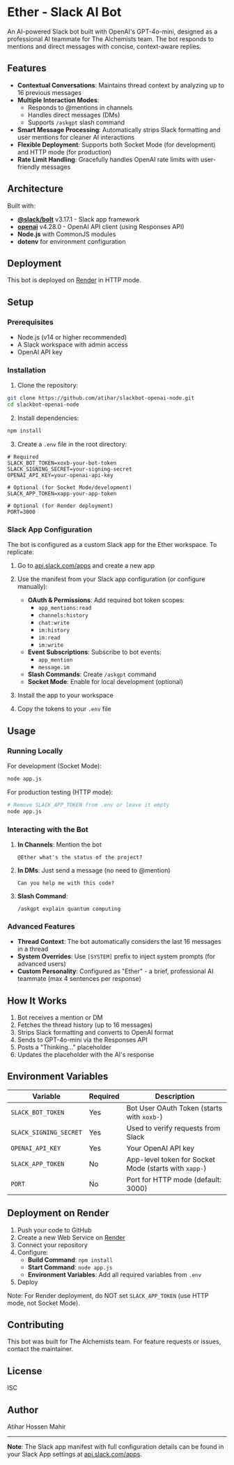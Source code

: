 # Ether - Slack AI Bot

An AI-powered Slack bot built with OpenAI's GPT-4o-mini, designed as a professional AI teammate for The Alchemists team. The bot responds to mentions and direct messages with concise, context-aware replies.

## Features

- **Contextual Conversations**: Maintains thread context by analyzing up to 16 previous messages
- **Multiple Interaction Modes**:
  - Responds to @mentions in channels
  - Handles direct messages (DMs)
  - Supports `/askgpt` slash command
- **Smart Message Processing**: Automatically strips Slack formatting and user mentions for cleaner AI interactions
- **Flexible Deployment**: Supports both Socket Mode (for development) and HTTP mode (for production)
- **Rate Limit Handling**: Gracefully handles OpenAI rate limits with user-friendly messages

## Architecture

Built with:
- **[@slack/bolt](https://slack.dev/bolt-js/)** v3.17.1 - Slack app framework
- **[openai](https://github.com/openai/openai-node)** v4.28.0 - OpenAI API client (using Responses API)
- **Node.js** with CommonJS modules
- **dotenv** for environment configuration

## Deployment

This bot is deployed on [Render](https://render.com/) in HTTP mode.

## Setup

### Prerequisites

- Node.js (v14 or higher recommended)
- A Slack workspace with admin access
- OpenAI API key

### Installation

1. Clone the repository:
```bash
git clone https://github.com/atihar/slackbot-openai-node.git
cd slackbot-openai-node
```

2. Install dependencies:
```bash
npm install
```

3. Create a `.env` file in the root directory:
```env
# Required
SLACK_BOT_TOKEN=xoxb-your-bot-token
SLACK_SIGNING_SECRET=your-signing-secret
OPENAI_API_KEY=your-openai-api-key

# Optional (for Socket Mode/development)
SLACK_APP_TOKEN=xapp-your-app-token

# Optional (for Render deployment)
PORT=3000
```

### Slack App Configuration

The bot is configured as a custom Slack app for the Ether workspace. To replicate:

1. Go to [api.slack.com/apps](https://api.slack.com/apps) and create a new app
2. Use the manifest from your Slack app configuration (or configure manually):
   - **OAuth & Permissions**: Add required bot token scopes:
     - `app_mentions:read`
     - `channels:history`
     - `chat:write`
     - `im:history`
     - `im:read`
     - `im:write`
   - **Event Subscriptions**: Subscribe to bot events:
     - `app_mention`
     - `message.im`
   - **Slash Commands**: Create `/askgpt` command
   - **Socket Mode**: Enable for local development (optional)

3. Install the app to your workspace
4. Copy the tokens to your `.env` file

## Usage

### Running Locally

For development (Socket Mode):
```bash
node app.js
```

For production testing (HTTP mode):
```bash
# Remove SLACK_APP_TOKEN from .env or leave it empty
node app.js
```

### Interacting with the Bot

1. **In Channels**: Mention the bot
   ```
   @Ether what's the status of the project?
   ```

2. **In DMs**: Just send a message (no need to @mention)
   ```
   Can you help me with this code?
   ```

3. **Slash Command**:
   ```
   /askgpt explain quantum computing
   ```

### Advanced Features

- **Thread Context**: The bot automatically considers the last 16 messages in a thread
- **System Overrides**: Use `[SYSTEM]` prefix to inject system prompts (for advanced users)
- **Custom Personality**: Configured as "Ether" - a brief, professional AI teammate (max 4 sentences per response)

## How It Works

1. Bot receives a mention or DM
2. Fetches the thread history (up to 16 messages)
3. Strips Slack formatting and converts to OpenAI format
4. Sends to GPT-4o-mini via the Responses API
5. Posts a "Thinking…" placeholder
6. Updates the placeholder with the AI's response

## Environment Variables

| Variable | Required | Description |
|----------|----------|-------------|
| `SLACK_BOT_TOKEN` | Yes | Bot User OAuth Token (starts with `xoxb-`) |
| `SLACK_SIGNING_SECRET` | Yes | Used to verify requests from Slack |
| `OPENAI_API_KEY` | Yes | Your OpenAI API key |
| `SLACK_APP_TOKEN` | No | App-level token for Socket Mode (starts with `xapp-`) |
| `PORT` | No | Port for HTTP mode (default: 3000) |

## Deployment on Render

1. Push your code to GitHub
2. Create a new Web Service on [Render](https://render.com/)
3. Connect your repository
4. Configure:
   - **Build Command**: `npm install`
   - **Start Command**: `node app.js`
   - **Environment Variables**: Add all required variables from `.env`
5. Deploy

Note: For Render deployment, do NOT set `SLACK_APP_TOKEN` (use HTTP mode, not Socket Mode).

## Contributing

This bot was built for The Alchemists team. For feature requests or issues, contact the maintainer.

## License

ISC

## Author

Atihar Hossen Mahir

---

**Note**: The Slack app manifest with full configuration details can be found in your Slack App settings at [api.slack.com/apps](https://api.slack.com/apps).
